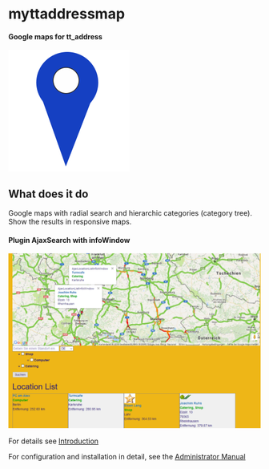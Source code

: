 # myttaddressmap

#### Google maps for tt_address

![Icon](/Resources/Public/Icons/Extension.svg "Extension icon")


What does it do
---------------

Google maps with radial search and hierarchic categories (category tree).
Show the results in responsive maps.

#### Plugin AjaxSearch with infoWindow
![Map](Documentation/Images/Introduction/AjaxSearch.png "AjaxSearch")



For details see [Introduction](https://github.com/joachimruhs/myttaddressmap/blob/master/Documentation/Introduction/Index.rst "Introduction")

For configuration and installation in detail, see the [Administrator Manual](https://github.com/joachimruhs/myttaddressmap/blob/master/Documentation/AdministratorManual/Index.rst "Administrator Manual")

